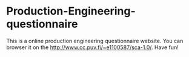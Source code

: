 Production-Engineering-questionnaire
====================================
This is a online production engineering questionnaire website. You can browser it on the http://www.cc.puv.fi/~e1100587/sca-1.0/. Have fun!
